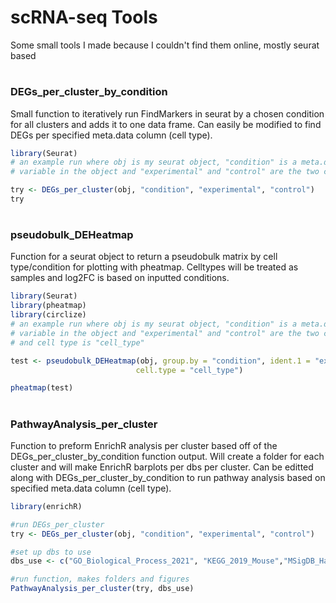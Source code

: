 # scRNA-seq Tools
Some small tools I made because I couldn't find them online, mostly seurat based

#

### DEGs_per_cluster_by_condition
Small function to iteratively run FindMarkers in seurat by a chosen condition for all clusters and adds it to one data frame. Can easily be modified to find DEGs per specified meta.data column (cell type).
```R
library(Seurat)
# an example run where obj is my seurat object, "condition" is a meta.data
# variable in the object and "experimental" and "control" are the two conditions

try <- DEGs_per_cluster(obj, "condition", "experimental", "control")
try
```
#
### pseudobulk_DEHeatmap
Function for a seurat object to return a pseudobulk matrix by cell type/condition for plotting with pheatmap. Celltypes will be treated as samples and log2FC is based on inputted conditions.
```R
library(Seurat)
library(pheatmap)
library(circlize)
# an example run where obj is my seurat object, "condition" is a meta.data
# variable in the object and "experimental" and "control" are the two conditions
# and cell type is "cell_type"

test <- pseudobulk_DEHeatmap(obj, group.by = "condition", ident.1 = "experimental", ident.2 = "control",
                            cell.type = "cell_type")

pheatmap(test)
```
#
### PathwayAnalysis_per_cluster
Function to preform EnrichR analysis per cluster based off of the DEGs_per_cluster_by_condition function output. Will create a folder for each cluster and will make EnrichR barplots per dbs per cluster. Can be editted along with DEGs_per_cluster_by_condition to run pathway analysis based on specified meta.data column (cell type).
```R
library(enrichR)

#run DEGs_per_cluster
try <- DEGs_per_cluster(obj, "condition", "experimental", "control")

#set up dbs to use
dbs_use <- c("GO_Biological_Process_2021", "KEGG_2019_Mouse","MSigDB_Hallmark_2020", "WikiPathways_2019_Mouse") 

#run function, makes folders and figures
PathwayAnalysis_per_cluster(try, dbs_use)
```
